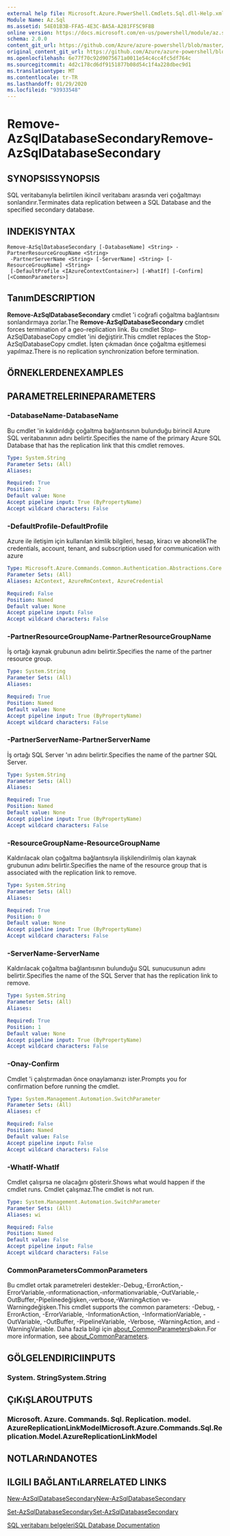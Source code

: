```yaml
---
external help file: Microsoft.Azure.PowerShell.Cmdlets.Sql.dll-Help.xml
Module Name: Az.Sql
ms.assetid: 54E01B3B-FFA5-4E3C-BA5A-A281FF5C9F8B
online version: https://docs.microsoft.com/en-us/powershell/module/az.sql/remove-azsqldatabasesecondary
schema: 2.0.0
content_git_url: https://github.com/Azure/azure-powershell/blob/master/src/Sql/Sql/help/Remove-AzSqlDatabaseSecondary.md
original_content_git_url: https://github.com/Azure/azure-powershell/blob/master/src/Sql/Sql/help/Remove-AzSqlDatabaseSecondary.md
ms.openlocfilehash: 6e77f70c92d9075671a0011e54c4cc4fc5df764c
ms.sourcegitcommit: 4d2c178cd6df9151877b08d54c1f4a228dbec9d1
ms.translationtype: MT
ms.contentlocale: tr-TR
ms.lasthandoff: 01/29/2020
ms.locfileid: "93933548"
---
```

# <span data-ttu-id="bc73f-101">Remove-AzSqlDatabaseSecondary</span><span class="sxs-lookup"><span data-stu-id="bc73f-101">Remove-AzSqlDatabaseSecondary</span></span>

## <span data-ttu-id="bc73f-102">SYNOPSIS</span><span class="sxs-lookup"><span data-stu-id="bc73f-102">SYNOPSIS</span></span>
<span data-ttu-id="bc73f-103">SQL veritabanıyla belirtilen ikincil veritabanı arasında veri çoğaltmayı sonlandırır.</span><span class="sxs-lookup"><span data-stu-id="bc73f-103">Terminates data replication between a SQL Database and the specified secondary database.</span></span>

## <span data-ttu-id="bc73f-104">INDEKI</span><span class="sxs-lookup"><span data-stu-id="bc73f-104">SYNTAX</span></span>

```
Remove-AzSqlDatabaseSecondary [-DatabaseName] <String> -PartnerResourceGroupName <String>
 -PartnerServerName <String> [-ServerName] <String> [-ResourceGroupName] <String>
 [-DefaultProfile <IAzureContextContainer>] [-WhatIf] [-Confirm] [<CommonParameters>]
```

## <span data-ttu-id="bc73f-105">Tanım</span><span class="sxs-lookup"><span data-stu-id="bc73f-105">DESCRIPTION</span></span>
<span data-ttu-id="bc73f-106">**Remove-AzSqlDatabaseSecondary** cmdlet 'i coğrafi çoğaltma bağlantısını sonlandırmaya zorlar.</span><span class="sxs-lookup"><span data-stu-id="bc73f-106">The **Remove-AzSqlDatabaseSecondary** cmdlet forces termination of a geo-replication link.</span></span>
<span data-ttu-id="bc73f-107">Bu cmdlet Stop-AzSqlDatabaseCopy cmdlet 'ini değiştirir.</span><span class="sxs-lookup"><span data-stu-id="bc73f-107">This cmdlet replaces the Stop-AzSqlDatabaseCopy cmdlet.</span></span>
<span data-ttu-id="bc73f-108">İşten çıkmadan önce çoğaltma eşitlemesi yapılmaz.</span><span class="sxs-lookup"><span data-stu-id="bc73f-108">There is no replication synchronization before termination.</span></span>

## <span data-ttu-id="bc73f-109">ÖRNEKLERDEN</span><span class="sxs-lookup"><span data-stu-id="bc73f-109">EXAMPLES</span></span>

## <span data-ttu-id="bc73f-110">PARAMETRELERINE</span><span class="sxs-lookup"><span data-stu-id="bc73f-110">PARAMETERS</span></span>

### <span data-ttu-id="bc73f-111">-DatabaseName</span><span class="sxs-lookup"><span data-stu-id="bc73f-111">-DatabaseName</span></span>
<span data-ttu-id="bc73f-112">Bu cmdlet 'in kaldırıldığı çoğaltma bağlantısının bulunduğu birincil Azure SQL veritabanının adını belirtir.</span><span class="sxs-lookup"><span data-stu-id="bc73f-112">Specifies the name of the primary Azure SQL Database that has the replication link that this cmdlet removes.</span></span>

```yaml
Type: System.String
Parameter Sets: (All)
Aliases:

Required: True
Position: 2
Default value: None
Accept pipeline input: True (ByPropertyName)
Accept wildcard characters: False
```

### <span data-ttu-id="bc73f-113">-DefaultProfile</span><span class="sxs-lookup"><span data-stu-id="bc73f-113">-DefaultProfile</span></span>
<span data-ttu-id="bc73f-114">Azure ile iletişim için kullanılan kimlik bilgileri, hesap, kiracı ve abonelik</span><span class="sxs-lookup"><span data-stu-id="bc73f-114">The credentials, account, tenant, and subscription used for communication with azure</span></span>

```yaml
Type: Microsoft.Azure.Commands.Common.Authentication.Abstractions.Core.IAzureContextContainer
Parameter Sets: (All)
Aliases: AzContext, AzureRmContext, AzureCredential

Required: False
Position: Named
Default value: None
Accept pipeline input: False
Accept wildcard characters: False
```

### <span data-ttu-id="bc73f-115">-PartnerResourceGroupName</span><span class="sxs-lookup"><span data-stu-id="bc73f-115">-PartnerResourceGroupName</span></span>
<span data-ttu-id="bc73f-116">İş ortağı kaynak grubunun adını belirtir.</span><span class="sxs-lookup"><span data-stu-id="bc73f-116">Specifies the name of the partner  resource group.</span></span>

```yaml
Type: System.String
Parameter Sets: (All)
Aliases:

Required: True
Position: Named
Default value: None
Accept pipeline input: True (ByPropertyName)
Accept wildcard characters: False
```

### <span data-ttu-id="bc73f-117">-PartnerServerName</span><span class="sxs-lookup"><span data-stu-id="bc73f-117">-PartnerServerName</span></span>
<span data-ttu-id="bc73f-118">İş ortağı SQL Server 'ın adını belirtir.</span><span class="sxs-lookup"><span data-stu-id="bc73f-118">Specifies the name of the partner SQL Server.</span></span>

```yaml
Type: System.String
Parameter Sets: (All)
Aliases:

Required: True
Position: Named
Default value: None
Accept pipeline input: True (ByPropertyName)
Accept wildcard characters: False
```

### <span data-ttu-id="bc73f-119">-ResourceGroupName</span><span class="sxs-lookup"><span data-stu-id="bc73f-119">-ResourceGroupName</span></span>
<span data-ttu-id="bc73f-120">Kaldırılacak olan çoğaltma bağlantısıyla ilişkilendirilmiş olan kaynak grubunun adını belirtir.</span><span class="sxs-lookup"><span data-stu-id="bc73f-120">Specifies the name of the resource group that is associated with the replication link to remove.</span></span>

```yaml
Type: System.String
Parameter Sets: (All)
Aliases:

Required: True
Position: 0
Default value: None
Accept pipeline input: True (ByPropertyName)
Accept wildcard characters: False
```

### <span data-ttu-id="bc73f-121">-ServerName</span><span class="sxs-lookup"><span data-stu-id="bc73f-121">-ServerName</span></span>
<span data-ttu-id="bc73f-122">Kaldırılacak çoğaltma bağlantısının bulunduğu SQL sunucusunun adını belirtir.</span><span class="sxs-lookup"><span data-stu-id="bc73f-122">Specifies the name of the SQL Server that has the replication link to remove.</span></span>

```yaml
Type: System.String
Parameter Sets: (All)
Aliases:

Required: True
Position: 1
Default value: None
Accept pipeline input: True (ByPropertyName)
Accept wildcard characters: False
```

### <span data-ttu-id="bc73f-123">-Onay</span><span class="sxs-lookup"><span data-stu-id="bc73f-123">-Confirm</span></span>
<span data-ttu-id="bc73f-124">Cmdlet 'i çalıştırmadan önce onaylamanızı ister.</span><span class="sxs-lookup"><span data-stu-id="bc73f-124">Prompts you for confirmation before running the cmdlet.</span></span>

```yaml
Type: System.Management.Automation.SwitchParameter
Parameter Sets: (All)
Aliases: cf

Required: False
Position: Named
Default value: False
Accept pipeline input: False
Accept wildcard characters: False
```

### <span data-ttu-id="bc73f-125">-WhatIf</span><span class="sxs-lookup"><span data-stu-id="bc73f-125">-WhatIf</span></span>
<span data-ttu-id="bc73f-126">Cmdlet çalışırsa ne olacağını gösterir.</span><span class="sxs-lookup"><span data-stu-id="bc73f-126">Shows what would happen if the cmdlet runs.</span></span>
<span data-ttu-id="bc73f-127">Cmdlet çalışmaz.</span><span class="sxs-lookup"><span data-stu-id="bc73f-127">The cmdlet is not run.</span></span>

```yaml
Type: System.Management.Automation.SwitchParameter
Parameter Sets: (All)
Aliases: wi

Required: False
Position: Named
Default value: False
Accept pipeline input: False
Accept wildcard characters: False
```

### <span data-ttu-id="bc73f-128">CommonParameters</span><span class="sxs-lookup"><span data-stu-id="bc73f-128">CommonParameters</span></span>
<span data-ttu-id="bc73f-129">Bu cmdlet ortak parametreleri destekler:-Debug,-ErrorAction,-ErrorVariable,-ınformationaction,-ınformationvariable,-OutVariable,-OutBuffer,-Pipelinedeğişken,-verbose,-WarningAction ve-Warningdeğişken.</span><span class="sxs-lookup"><span data-stu-id="bc73f-129">This cmdlet supports the common parameters: -Debug, -ErrorAction, -ErrorVariable, -InformationAction, -InformationVariable, -OutVariable, -OutBuffer, -PipelineVariable, -Verbose, -WarningAction, and -WarningVariable.</span></span> <span data-ttu-id="bc73f-130">Daha fazla bilgi için [about_CommonParameters](https://go.microsoft.com/fwlink/?LinkID=113216)bakın.</span><span class="sxs-lookup"><span data-stu-id="bc73f-130">For more information, see [about_CommonParameters](https://go.microsoft.com/fwlink/?LinkID=113216).</span></span>

## <span data-ttu-id="bc73f-131">GÖLGELENDIRICI</span><span class="sxs-lookup"><span data-stu-id="bc73f-131">INPUTS</span></span>

### <span data-ttu-id="bc73f-132">System. String</span><span class="sxs-lookup"><span data-stu-id="bc73f-132">System.String</span></span>

## <span data-ttu-id="bc73f-133">ÇıKıŞLAR</span><span class="sxs-lookup"><span data-stu-id="bc73f-133">OUTPUTS</span></span>

### <span data-ttu-id="bc73f-134">Microsoft. Azure. Commands. Sql. Replication. model. AzureReplicationLinkModel</span><span class="sxs-lookup"><span data-stu-id="bc73f-134">Microsoft.Azure.Commands.Sql.Replication.Model.AzureReplicationLinkModel</span></span>

## <span data-ttu-id="bc73f-135">NOTLARıNDA</span><span class="sxs-lookup"><span data-stu-id="bc73f-135">NOTES</span></span>

## <span data-ttu-id="bc73f-136">ILGILI BAĞLANTıLAR</span><span class="sxs-lookup"><span data-stu-id="bc73f-136">RELATED LINKS</span></span>

[<span data-ttu-id="bc73f-137">New-AzSqlDatabaseSecondary</span><span class="sxs-lookup"><span data-stu-id="bc73f-137">New-AzSqlDatabaseSecondary</span></span>](./New-AzSqlDatabaseSecondary.md)

[<span data-ttu-id="bc73f-138">Set-AzSqlDatabaseSecondary</span><span class="sxs-lookup"><span data-stu-id="bc73f-138">Set-AzSqlDatabaseSecondary</span></span>](./Set-AzSqlDatabaseSecondary.md)

[<span data-ttu-id="bc73f-139">SQL veritabanı belgeleri</span><span class="sxs-lookup"><span data-stu-id="bc73f-139">SQL Database Documentation</span></span>](https://docs.microsoft.com/azure/sql-database/)
